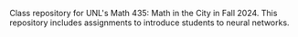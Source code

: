 Class repository for UNL's Math 435: Math in the City in Fall 2024. This repository includes assignments to introduce students to neural networks.
